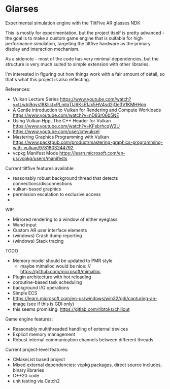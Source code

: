 # Glarses
Experimental simulation engine with the TiltFive AR glasses NDK

This is mostly for experimentation, but the project itself is pretty advanced - the goal is to make a custom game engine that is suitable for high performance simulation, targeting the tiltfive hardware as the primary display and interaction mechanism.

As a sidenote - most of the code has very minimal dependencies, but the structure is very much suited to simple extension with other libraries. 

I'm interested in figuring out how things work with a fair amount of detail, so that's what this project is also reflecting.

References:
- Vulkan Lecture Series https://www.youtube.com/watch?v=tLwbj9qys18&list=PLmIqTlJ6KsE1Jx5HV4sd2jOe3V1KMHHgn
- A Gentle introduction to Vulkan for Rendering and Compute Workloads https://www.youtube.com/watch?v=nD83r06b5NE
- Using Vulkan Hpp, The C++ Header for Vulkan https://www.youtube.com/watch?v=KFsbrhcqW2U 
- https://www.youtube.com/user/cmyuksel
- Mastering Graphics Programming with Vulkan https://www.packtpub.com/product/mastering-graphics-programming-with-vulkan/9781803244792
- vcpkg Manifest Mode https://learn.microsoft.com/en-us/vcpkg/users/manifests

Current tiltfive features available:
- reasonably robust background thread that detects connections/disconnections
- vulkan-based graphics
- permission escalation to exclusive access
- 

WIP
- Mirrored rendering to a window of either eyeglass
- Wand input
- Custom AR user interface elements
- (windows) Crash dump reporting
- (windows) Stack tracing

TODO
- Memory model should be updated to PMR style
  - maybe mimalloc would be nice: // https://github.com/microsoft/mimalloc
- Plugin architecture with hot reloading
- coroutine-based task scheduling
- background I/O operations
- Simple ECS
- https://learn.microsoft.com/en-us/windows/win32/gdi/capturing-an-image (see if this is GDI only)
- this seems promising: https://gitlab.com/ribtoks/chillout

Game engine features:
- Reasonably multithreaded handling of external devices
- Explicit memory management
- Robust internal communication channels between different threads

Current project-level features:
- CMakeList based project
- Mixed external dependencies: vcpkg packages, direct source includes, binary libraries
- C++20 code
- unit testing via Catch2
